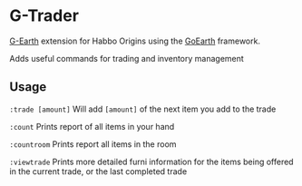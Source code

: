 # G-Trader

[G-Earth](https://github.com/sirjonasxx/G-Earth) extension for Habbo Origins using the [GoEarth](https://github.com/xabbo/goearth) framework.

Adds useful commands for trading and inventory management

## Usage
```:trade [amount]``` Will add ```[amount]``` of the next item you add to the trade

```:count``` Prints report of all items in your hand

```:countroom``` Prints report all items in the room

```:viewtrade``` Prints more detailed furni information for the items being offered in the current trade, or the last completed trade
